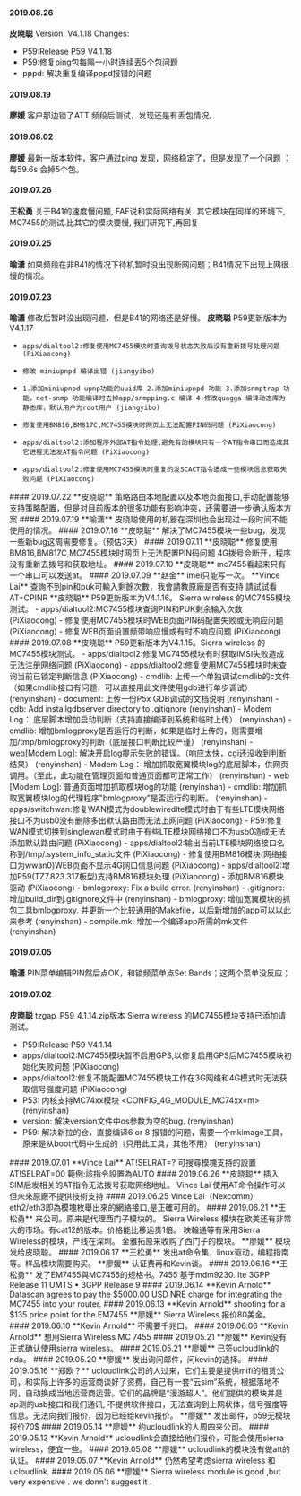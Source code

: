 
#### 2019.08.26
**皮晓聪**  Version: V4.1.18 Changes:
-    P59:Release P59 V4.1.18  <PiXiaocong>
-    P59:修复ping包每隔一小时连续丢5个包问题  <PiXiaocong>
-   pppd: 解决重复编译pppd报错的问题  <renyinshan>
#### 2019.08.19
**廖媛**  客户那边锁了ATT 频段后测试，发现还是有丢包情况。
#### 2019.08.02
**廖媛**  最新一版本软件，客户通过ping 发现，网络稳定了，但是发现了一个问题 ： 每59.6s 会掉5个包。
#### 2019.07.26
**王松勇**  关于B41的速度慢问题, FAE说和实际网络有关.
其它模块在同样的环境下,  MC7455的测试.比其它的模块要慢, 我们研究下,再回复  
#### 2019.07.25
**喻潇** 如果频段在非B41的情况下待机暂时没出现断网问题；B41情况下出现上网很慢的情况。
#### 2019.07.23
**喻潇**  修改后暂时没出现问题，但是B41的网络还是好慢。
**皮晓聪**  P59更新版本为V4.1.17 <hide>  
-     apps/dialtool2:修复使用MC7455模块时查询拨号状态失败后没有重新拨号处理问题 (PiXiaocong)
-     修改 miniupnpd 编译出错 (jiangyibo)
-     1.添加miniupnpd upnp功能的uuid库 2.添加miniupnpd 功能 3.添加snmptrap 功能，net-snmp 功能编译时去掉app/snmpping.c 编译 4.修改quagga 编译动态库为静态库，默认用户为root用户 (jiangyibo)
-     修复使用BM816,BM817C,MC7455模块时网页上无法配置PIN码问题 (PiXiaocong)
-     apps/dialtool2:添加程序外部AT指令处理,避免有的模块只有一个AT指令串口而造成其它进程无法发AT指令问题 (PiXiaocong)
-     apps/dialtool2:修复使用MC7455模块时重复的发SCACT指令造成一些模块信息获取失败问题 (PiXiaocong)
</hide>
#### 2019.07.22
**皮晓聪**  策略路由本地配置以及本地页面接口,手动配置能够支持策略配置，但是对目前版本的很多功能有影响冲突，还需要进一步确认版本方案
#### 2019.07.19
**喻潇**  皮晓聪使用的机器在深圳也会出现过一段时间不能使用的情况。
#### 2019.07.16
**皮晓聪**  解决了MC7455模块一些bug，发现一些新bug这周需要修复。（预估3天）
#### 2019.07.11
**皮晓聪**  修复使用BM816,BM817C,MC7455模块时网页上无法配置PIN码问题  
4G拨号会断开，程序没有重新去拨号和获取地址。
#### 2019.07.10
**皮晓聪**  mc7455看起来只有一个串口可以发送at。
#### 2019.07.09
**赵金**  imei只能写一次。
**Vince Lai**  查詢不到pin和puk可輸入剩餘次數，我會請教原廠是否有支持 請試試看AT+CPINR
**皮晓聪**  P59更新版本为V4.1.16。           Sierra wireless 的MC7455模块测试。<hide>  
- apps/dialtool2:MC7455模块查询PIN和PUK剩余输入次数  (PiXiaocong)
- 修复使用MC7455模块时WEB页面PIN码配置失败或无响应问题  (PiXiaocong)
- 修复WEB页面设置频带响应慢或有时不响应问题  (PiXiaocong)
</hide>
#### 2019.07.08
**皮晓聪**  P59更新版本为V4.1.15。Sierra wireless 的MC7455模块测试。<hide>
- apps/dialtool2:修复MC7455模块有时获取IMSI失败造成无法注册网络问题 (PiXiaocong)
- apps/dialtool2:修复使用MC7455模块时未查询当前已锁定判断信息 (PiXiaocong)
- cmdlib: 上传一个单独调试cmdlib的c文件（如果cmdlib接口有问题，可以直接用此文件使用gdb进行单步调试） (renyinshan)
- document: 上传一份P5x GDB调试的文档说明 (renyinshan)
- gdb: Add installgdbserver directory to .gitignore (renyinshan)
- Modem Log： 底层脚本增加启动判断（支持直接编译到系统和临时上传） (renyinshan)
- cmdlib: 增加bmlogproxy是否运行的判断，如果是临时上传的，则需要增加/tmp/bmlogproxy的判断（底层接口判断比较严谨） (renyinshan)
- web[Modem Log]: 解决开启log提示失败的错误。（响应太快，cgi还没收到判断结果） (renyinshan)
- Modem Log： 增加抓取宽翼模块log的底层脚本，供网页调用。（至此，此功能在管理页面和普通页面都可正常工作） (renyinshan)
- web [Modem Log]: 普通页面增加抓取模块log的功能 (renyinshan)
- cmdlib: 增加抓取宽翼模块log的代理程序"bmlogproxy"是否运行的判断。 (renyinshan)
- apps/switchwan:修复WAN模式为doublewiredlte模式时由于有些LTE模块网络接口不为usb0没有删除多出默认路由而无法上网问题 (PiXiaocong)
- P59:修复WAN模式切换到singlewan模式时由于有些LTE模块网络接口不为usb0造成无法添加默认路由问题 (PiXiaocong)
- apps/dialtool2:输出当前LTE模块网络接口名称到/tmp/.system_info_static文件 (PiXiaocong)
- 修复使用BM816模块(网络接口为wwan0)WEB页面不显示4G网口信息问题 (PiXiaocong)
- apps/dialtool2:增加P59(TZ7.823.317板型)支持BM816模块处理 (PiXiaocong)
- 添加BM816模块驱动 (PiXiaocong)
- bmlogproxy: Fix a build error. (renyinshan)
- .gitignore: 增加build_dir到.gitignore文件中 (renyinshan)
- bmlogproxy: 增加宽翼模块的抓包工具bmlogproxy. 并更新一个比较通用的Makefile，以后新增加的app可以以此来参考 (renyinshan)
- compile.mk: 增加一个编译app所需的mk文件 (renyinshan)
</hide>

#### 2019.07.05
**喻潇**  PIN菜单编辑PIN然后点OK，和锁频菜单点Set Bands；这两个菜单没反应；
#### 2019.07.02
**皮晓聪**  tzgap_P59_4.1.14.zip版本 Sierra wireless 的MC7455模块支持已添加请测试。<hide>
- P59:Release P59 V4.1.14  <PiXiaocong>
- apps/dialtool2:MC7455模块暂不启用GPS,以修复启用GPS后MC7455模块初始化失败问题  (PiXiaocong)
- apps/dialtool2:修复不能配置MC7455模块工作在3G网络和4G模式时无法获取信号强度问题 (PiXiaocong)
- P53: 内核支持MC74xx模块 <CONFIG_4G_MODULE_MC74xx=m>  (renyinshan)
- version: 解决version文件中os参数为空的bug.  (renyinshan)
- P59: 解决新拉的仓，直接编译6 or 8 报错的问题，需要一个mkimage工具，原来是从boot代码中生成的（只用此工具，其他不用） (renyinshan)
</hide>
#### 2019.07.01
**Vince Lai**  AT!SELRAT=? 可搜尋模塊支持的設置 AT!SELRAT=00    範例:該指令設置為AUTO
#### 2019.06.26
**皮晓聪**  插入SIM后发相关的AT指令无法拨号获取网络地址。
Vince Lai  使用AT命令操作可以但未來原廠不提供技術支持
#### 2019.06.25
Vince Lai（Nexcomm）eth2/eth3即為模塊枚舉出來的網絡接口,是正確可用的。
#### 2019.06.21
**王松勇**  来公司。原来是代理西门子模块的。  
Sierra Wireless 模块在欧美还有非常大的市场。有cat12的版本。价格能比移远贵1倍。  
映翰通等有采用Sierra Wireless的模块，产线在深圳。  
金雅拓原来收购了西门子的模块。
**廖媛**  模块发给皮晓聪。
#### 2019.06.17
**王松勇**  发出at命令集，linux驱动，编程指南等。样品模块需要购买。
**廖媛**  认证费再和Kevin谈。
#### 2019.06.16
**王松勇**  发了EM7455與MC7455的规格书。7455 基于mdm9230. lte  3GPP Release 11 UMTS • 3GPP Release 9
#### 2019.06.14
**Kevin Arnold** Datascan agrees to pay the $5000.00 USD NRE charge for integrating the MC7455 into your router. 
#### 2019.06.13
**Kevin Arnold**  shooting for a $135 price point for the EM7455
**廖媛**  Sierra Wireless 报价80美金。
#### 2019.06.10
**Kevin Arnold**  不需要千兆口。
#### 2019.06.06
**Kevin Arnold**  想用Sierra Wireless MC 7455
#### 2019.05.21
**廖媛**  Kevin没有正式确认使用sierra wireless。
#### 2019.05.21
**廖媛** 已签ucloudlink的nda。
#### 2019.05.20
**廖媛**  发出询问邮件，问kevin的选择。
#### 2019.05.16
**郑欧？** ucloudlink公司的人过来，它们主要是提供mifi的租赁公司，和实际上许多的运营商谈好了资费，自己有一套“云sim”系统，根据落地不同，自动换成当地运营商运营。它们的品牌是“漫游超人”。他们提供的模块并是ap测的usb接口和我们通讯, 不提供软件接口，无法查询到上网状体，信号强度等信息。无法向我们报价，因为已经给kevin报价。  
**廖媛**  发出邮件，p59无模块报价70$
#### 2019.05.14
**廖媛**  约ucloudlink的人周四来公司。
#### 2019.05.13
**Kevin Arnold** ucloudlink会直接给他们报价，可能会使用sierra wireless，便宜一些。
#### 2019.05.08
**廖媛**  ucloudlink的模块没有做att的认证。
#### 2019.05.07
**Kevin Arnold**  仍然希望考虑sierra wireless 和ucloudlink.  
#### 2019.05.06
**廖媛**    Sierra wireless module is good ,but very expensive .  we donn't suggest it .

